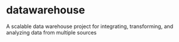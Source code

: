 # datawarehouse
A scalable data warehouse project for integrating, transforming, and analyzing data from multiple sources
